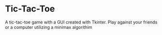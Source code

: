 # Tic-Tac-Toe
A tic-tac-toe game with a GUI created with Tkinter. Play against your friends or a computer utilizing a minimax algorithim

